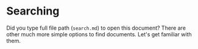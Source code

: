 # Searching
Did you type full file path (`search.md`) to open this document? There are other much more simple options to find documents. Let's get familiar with them. 